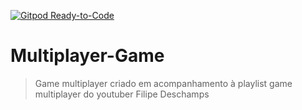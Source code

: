 [![Gitpod Ready-to-Code](https://img.shields.io/badge/Gitpod-Ready--to--Code-blue?logo=gitpod)](https://gitpod.io/#https://github.com/dny8888/Multiplayer-Game) 

# Multiplayer-Game

> Game multiplayer criado em acompanhamento à playlist game multiplayer do youtuber Filipe Deschamps 
